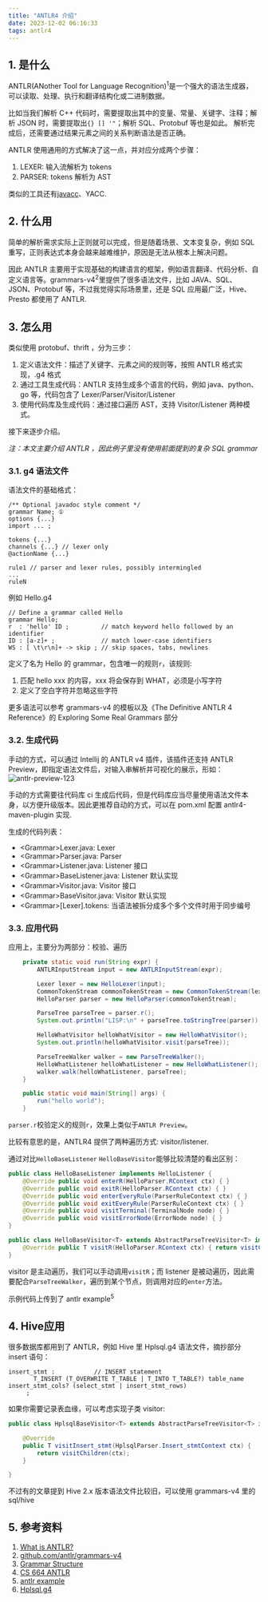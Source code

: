 ```yaml
---
title: "ANTLR4 介绍"
date: 2023-12-02 06:16:33
tags: antlr4
---
```


## 1. 是什么

ANTLR(ANother Tool for Language Recognition)<sup>1</sup>是一个强大的语法生成器，可以读取、处理、执行和翻译结构化或二进制数据。

比如当我们解析 C++ 代码时，需要提取出其中的变量、常量、关键字、注释；解析 JSON 时，需要提取出`{} [] '"`；解析 SQL、Protobuf 等也是如此。 解析完成后，还需要通过结果元素之间的关系判断语法是否正确。

ANTLR 使用通用的方式解决了这一点，并对应分成两个步骤：
1. LEXER: 输入流解析为 tokens  
2. PARSER: tokens 解析为 AST  

类似的工具还有[javacc](https://izualzhy.cn/calcite-parser#1-javacc)、YACC.

## 2. 什么用

简单的解析需求实际上正则就可以完成，但是随着场景、文本变复杂，例如 SQL 重写，正则表达式本身会越来越难维护，原因是无法从根本上解决问题。

因此 ANTLR 主要用于实现基础的构建语言的框架，例如语言翻译、代码分析、自定义语言等。grammars-v4<sup>2</sup>里提供了很多语法文件，比如 JAVA、SQL、JSON、Protobuf 等，不过我觉得实际场景里，还是 SQL 应用最广泛，Hive、Presto 都使用了 ANTLR.

## 3. 怎么用

类似使用 protobuf、thrift ，分为三步：  
1. 定义语法文件：描述了关键字、元素之间的规则等，按照 ANTLR 格式实现，.g4 格式   
2. 通过工具生成代码：ANTLR 支持生成多个语言的代码，例如 java、python、go 等，代码包含了 Lexer/Parser/Visitor/Listener 
3. 使用代码库及生成代码：通过接口遍历 AST，支持 Visitor/Listener 两种模式。

接下来逐步介绍。

_注：本文主要介绍 ANTLR ，因此例子里没有使用前面提到的复杂 SQL grammar_

### 3.1. g4 语法文件

语法文件的基础格式：

```
/** Optional javadoc style comment */
grammar Name; ①
options {...}
import ... ;
 	
tokens {...}
channels {...} // lexer only
@actionName {...}
 	 
rule1 // parser and lexer rules, possibly intermingled
...
ruleN
```

例如 Hello.g4

```
// Define a grammar called Hello
grammar Hello;
r  : 'hello' ID ;         // match keyword hello followed by an identifier
ID : [a-z]+ ;             // match lower-case identifiers
WS : [ \t\r\n]+ -> skip ; // skip spaces, tabs, newlines
```

定义了名为 Hello 的 grammar，包含唯一的规则`r`，该规则:   
1. 匹配 hello xxx 的内容，xxx 将会保存到 WHAT，必须是小写字符   
2. 定义了空白字符并忽略这些字符  

更多语法可以参考 grammars-v4 的模板以及《The Definitive ANTLR 4 Reference》的 Exploring Some Real Grammars 部分

### 3.2. 生成代码

手动的方式，可以通过 Intellij 的 ANTLR v4 插件，该插件还支持 ANTLR Preview，即指定语法文件后，对输入串解析并可视化的展示，形如：![antlr-preview-123](https://liucs.net/cs664s16/antlr-preview-123.png)

手动的方式需要往代码库 ci 生成后代码，但是代码库应当尽量使用语法文件本身，以方便升级版本。因此更推荐自动的方式，可以在 pom.xml 配置 antlr4-maven-plugin 实现.

生成的代码列表：
* \<Grammar\>Lexer.java: Lexer
* \<Grammar\>Parser.java: Parser
* \<Grammar\>Listener.java: Listener 接口
* \<Grammar\>BaseListener.java: Listener 默认实现
* \<Grammar\>Visitor.java: Visitor 接口
* \<Grammar\>BaseVisitor.java: Visitor 默认实现
* \<Grammar\>[Lexer].tokens: 当语法被拆分成多个多个文件时用于同步编号

### 3.3. 应用代码

应用上，主要分为两部分：校验、遍历

```java
    private static void run(String expr) {
        ANTLRInputStream input = new ANTLRInputStream(expr);

        Lexer lexer = new HelloLexer(input);
        CommonTokenStream commonTokenStream = new CommonTokenStream(lexer);
        HelloParser parser = new HelloParser(commonTokenStream);

        ParseTree parseTree = parser.r();
        System.out.println("LISP:\n" + parseTree.toStringTree(parser));

        HelloWhatVisitor helloWhatVisitor = new HelloWhatVisitor();
        System.out.println(helloWhatVisitor.visit(parseTree));

        ParseTreeWalker walker = new ParseTreeWalker();
        HelloWhatListener helloWhatListener = new HelloWhatListener();
        walker.walk(helloWhatListener, parseTree);
    }

    public static void main(String[] args) {
        run("hello world");
    }
```

`parser.r`校验定义的规则`r`，效果上类似于`ANTLR Preview`。

比较有意思的是，ANTLR4 提供了两种遍历方式: visitor/listener.

通过对比`HelloBaseListener` `HelloBaseVisitor`能够比较清楚的看出区别：

```java
public class HelloBaseListener implements HelloListener {
	@Override public void enterR(HelloParser.RContext ctx) { }
	@Override public void exitR(HelloParser.RContext ctx) { }
	@Override public void enterEveryRule(ParserRuleContext ctx) { }
	@Override public void exitEveryRule(ParserRuleContext ctx) { }
	@Override public void visitTerminal(TerminalNode node) { }
	@Override public void visitErrorNode(ErrorNode node) { }
}

public class HelloBaseVisitor<T> extends AbstractParseTreeVisitor<T> implements HelloVisitor<T> {
    @Override public T visitR(HelloParser.RContext ctx) { return visitChildren(ctx); }
}
```

visitor 是主动遍历，我们可以手动调用`visitR`；而 listener 是被动遍历，因此需要配合`ParseTreeWalker`，遍历到某个节点，则调用对应的`enter`方法。  

示例代码上传到了 antlr example<sup>5</sup>

## 4. Hive应用 

很多数据库都用到了 ANTLR，例如 Hive 里 Hplsql.g4 语法文件，摘抄部分 insert 语句：

```
insert_stmt :           // INSERT statement
       T_INSERT (T_OVERWRITE T_TABLE | T_INTO T_TABLE?) table_name insert_stmt_cols? (select_stmt | insert_stmt_rows)
     ;
```

如果你需要记录表血缘，可以考虑实现子类 visitor:

```java
public class HplsqlBaseVisitor<T> extends AbstractParseTreeVisitor<T> implements HplsqlVisitor<T> {

    @Override
    public T visitInsert_stmt(HplsqlParser.Insert_stmtContext ctx) {
        return visitChildren(ctx);
    }

}
```

不过有的文章提到 Hive 2.x 版本语法文件比较旧，可以使用 grammars-v4 里的 sql/hive

## 5. 参考资料

1. [What is ANTLR?](http://www.antlr.org/)  
2. [github.com/antlr/grammars-v4](https://github.com/antlr/grammars-v4/blob/master/protobuf3/Protobuf3.g4)
3. [Grammar Structure](https://github.com/antlr/antlr4/blob/master/doc/grammars.md)
4. [CS 664 ANTLR](https://liucs.net/cs664s16/antlr.html)  
5. [antlr example](https://github.com/izualzhy/Bigdata-Systems/tree/main/antlr)
6. [Hplsql.g4](https://github.com/apache/hive/blob/master/hplsql/src/main/antlr4/org/apache/hive/hplsql/Hplsql.g4)